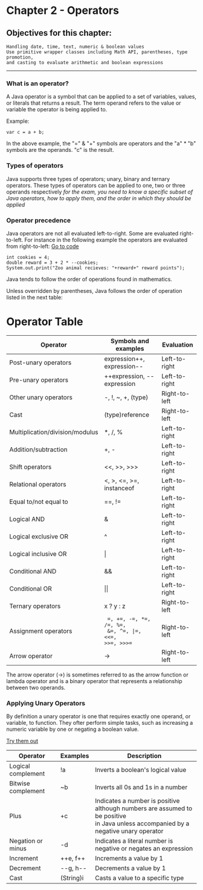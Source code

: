 # Chapter 2 - Operators

## Objectives for this chapter:
    Handling date, time, text, numeric & boolean values
    Use primitive wrapper classes including Math API, parentheses, type promotion, 
    and casting to evaluate arithmetic and boolean expressions

---

### What is an operator?
A Java operator is a symbol that can be applied to a set of variables, values, or literals that returns a result.
The term operand refers to the value or variable the operator is being applied to.

Example:

    var c = a + b;

In the above example, the "=" & "+" symbols are operators and the "a" * "b" symbols are the operands. "c" is the result.

### Types of operators
Java supports three types of operators; unary, binary and ternary operators. These types of operators can be applied to 
one, two or three operands respectively *for the exam, you need to know a specific subset of Java operators, how to apply them,
and the order in which they should be applied*

### Operator precedence
Java operators are not all evaluated left-to-right. Some are evaluated right-to-left.
For instance in the following example the operators are evaluated from right-to-left:
[Go to code](./src/main/java/org/example/OperatorPrecedence.java)

    int cookies = 4;
    double reward = 3 + 2 * --cookies;
    System.out.print("Zoo animal recieves: "+reward+" reward points");

Java tends to follow the order of operations found in mathematics.

Unless overridden by parentheses, Java follows the order of operation listed in the next table:

# Operator Table

| Operator                        | Symbols and examples                                                      | Evaluation    |
|---------------------------------|---------------------------------------------------------------------------|---------------|
| Post-unary operators            | expression++, expression--                                                | Left-to-right |
| Pre-unary operators             | ++expression, --expression                                                | Left-to-right |
| Other unary operators           | -, !, ~, +, (type)                                                        | Right-to-left |
| Cast                            | (type)reference                                                           | Right-to-left |
| Multiplication/division/modulus | *, /, %                                                                   | Left-to-right |
| Addition/subtraction            | +, -                                                                      | Left-to-right |
| Shift operators                 | <<, >>, >>>                                                               | Left-to-right |
| Relational operators            | <, >, <=, >=, instanceof                                                  | Left-to-right |
| Equal to/not equal to           | ==, !=                                                                    | Left-to-right |
| Logical AND                     | &                                                                         | Left-to-right |
| Logical exclusive OR            | ^                                                                         | Left-to-right |
| Logical inclusive OR            | &#124;                                                                    | Left-to-right |
| Conditional AND                 | &&                                                                        | Left-to-right |
| Conditional OR                  | &#124;&#124;                                                              | Left-to-right |
| Ternary operators               | x ? y : z                                                                 | Right-to-left |
| Assignment operators            | <code> =, +=, -=, *=, /=, %=,<br> &=, ^=, &#124;=, <<=, >>=, >>>= </code> | Right-to-left |
| Arrow operator                  | ->                                                                        | Right-to-left |

The arrow operator (->) is sometimes referred to as the arrow function or lambda operator and is a binary operator that represents a relationship between two operands.

### Applying Unary Operators
By definition a unary operator is one that requires exactly one operand, or variable, to function.
They ofter perform simple tasks, such as increasing a numeric variable by one or negating a boolean value.

[Try them out](./src/main/java/org/example/ApplyingUnaryOperators.java)

| Operator           | Examples  | Description                                                                                                                                 |
|--------------------|-----------|---------------------------------------------------------------------------------------------------------------------------------------------|
| Logical complement | !a        | Inverts a boolean's logical value                                                                                                           |
| Bitwise complement | ~b        | Inverts all 0s and 1s in a number                                                                                                           |
| Plus               | +c        | Indicates a number is positive <br> although numbers are assumed to be positive<br> in Java unless accompanied by a negative unary operator |
| Negation or minus  | -d        | Indicates a literal number is negative or negates an expression                                                                             |
| Increment          | ++e, f++  | Increments a value by 1                                                                                                                     |
| Decrement          | --g, h--  | Decrements a value by 1                                                                                                                     |
| Cast               | (String)i | Casts a value to a specific type                                                                                                            |



